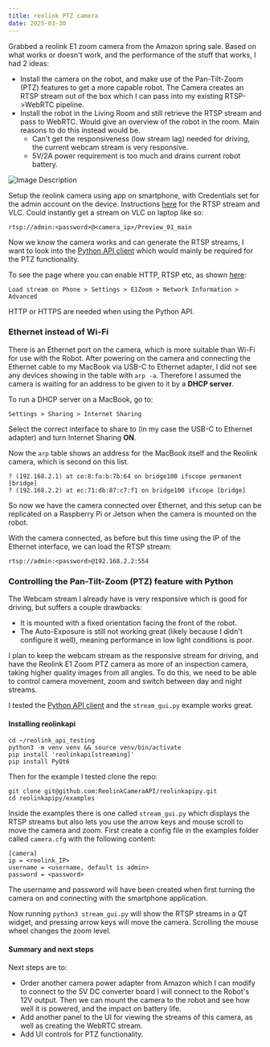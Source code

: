 ```yaml
---
title: reolink PTZ camera
date: 2025-03-30
---
```

Grabbed a reolink E1 zoom camera from the Amazon spring sale. Based on what works or doesn't work, and the performance of the stuff that works, I had 2 ideas:

- Install the camera on the robot, and make use of the Pan-Tilt-Zoom (PTZ) features to get a more capable robot. The Camera creates an RTSP stream out of the box which I can pass into my existing RTSP->WebRTC pipeline.
- Install the robot in the Living Room and still retrieve the RTSP stream and pass to WebRTC. Would give an overview of the robot in the room. Main reasons to do this instead would be.
	- Can't get the responsiveness (low stream lag) needed for driving, the current webcam stream is very responsive.
	- 5V/2A power requirement is too much and drains current robot battery.

<!--more-->
![Image Description](/images/reolink_e1_zoom.png)

Setup the reolink camera using app on smartphone, with Credentials set for the admin account on the device. Instructions [here](https://support.reolink.com/hc/en-us/articles/360007010473-How-to-Live-View-Reolink-Cameras-via-VLC-Media-Player/) for the RTSP stream and VLC. Could instantly get a stream on VLC on laptop like so:
```
rtsp://admin:<password>@<camera_ip>/Preview_01_main
```

Now we know the camera works and can generate the RTSP streams, I want to look into the [Python API client](https://github.com/ReolinkCameraAPI/reolinkapipy) which would mainly be required for the PTZ functionality.

To see the page where you can enable HTTP, RTSP etc, as shown [here](https://support.reolink.com/hc/en-us/articles/360003452893-How-to-Access-Reolink-Cameras-NVRs-Home-Hub-Locally-via-Web-Browsers/):
```
Load stream on Phone > Settings > E1Zoom > Network Information > Advanced
```
HTTP or HTTPS are needed when using the Python API.
### Ethernet instead of Wi-Fi
There is an Ethernet port on the camera, which is more suitable than Wi-Fi for use with the Robot. After powering on the camera and connecting the Ethernet cable to my MacBook via USB-C to Ethernet adapter, I did not see any devices showing in the table with `arp -a`.
Therefore I assumed the camera is waiting for an address to be given to it by a **DHCP server**.

To run a DHCP server on a MacBook, go to:
```
Settings > Sharing > Internet Sharing
```
Select the correct interface to share to (in my case the USB-C to Ethernet adapter) and turn Internet Sharing **ON**.

Now the `arp` table shows an address for the MacBook itself and the Reolink camera, which is second on this list.
```
? (192.168.2.1) at ce:8:fa:b:7b:64 on bridge100 ifscope permanent [bridge]
? (192.168.2.2) at ec:71:db:87:c7:f1 on bridge100 ifscope [bridge]
```
So now we have the camera connected over Ethernet, and this setup can be replicated on a Raspberry Pi or Jetson when the camera is mounted on the robot.

With the camera connected, as before but this time using the IP of the Ethernet interface, we can load the RTSP stream:
```
rtsp://admin:<password>@192.168.2.2:554
```

### Controlling the Pan-Tilt-Zoom (PTZ) feature with Python
The Webcam stream I already have is very responsive which is good for driving, but suffers a couple drawbacks:
- It is mounted with a fixed orientation facing the front of the robot.
- The Auto-Exposure is still not working great (likely because I didn't configure it well), meaning performance in low light conditions is poor.

I plan to keep the webcam stream as the responsive stream for driving, and have the Reolink E1 Zoom PTZ camera as more of an inspection camera, taking higher quality images from all angles. To do this, we need to be able to control camera movement, zoom and switch between day and night streams.

I tested the [Python API client](https://github.com/ReolinkCameraAPI/reolinkapipy) and the `stream_gui.py` example works great.
#### Installing reolinkapi
```
cd ~/reolink_api_testing
python3 -m venv venv && source venv/bin/activate
pip install 'reolinkapi[streaming]'
pip install PyQt6
```
Then for the example I tested clone the repo:
```
git clone git@github.com:ReolinkCameraAPI/reolinkapipy.git
cd reolinkapipy/examples
```
Inside the examples there is one called `stream_gui.py` which displays the RTSP streams but also lets you use the arrow keys and mouse scroll to move the camera and zoom.
First create a config file in the examples folder called `camera.cfg` with the following content:
```
[camera]
ip = <reolink_IP>
username = <username, default is admin>
password = <password>
```
The username and password will have been created when first turning the camera on and connecting with the smartphone application.

Now running `python3 stream_gui.py` will show the RTSP streams in a QT widget, and pressing arrow keys will move the camera. Scrolling the mouse wheel changes the zoom level.

#### Summary and next steps
Next steps are to:
- Order another camera power adapter from Amazon which I can modify to connect to the 5V DC converter board I will connect to the Robot's 12V output. Then we can mount the camera to the robot and see how well it is powered, and the impact on battery life.
- Add another panel to the UI for viewing the streams of this camera, as well as creating the WebRTC stream.
- Add UI controls for PTZ functionality.